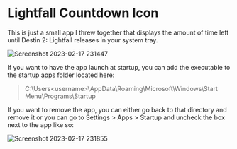# Lightfall Countdown Icon

This is just a small app I threw together that displays the amount of time left until Destin 2: Lightfall releases in your system tray.

![Screenshot 2023-02-17 231447](https://user-images.githubusercontent.com/43017805/219830796-718acee9-b6e1-4cc6-a472-029e50399fa6.png)

If you want to have the app launch at startup, you can add the executable to the startup apps folder located here:

>C:\Users\<username>\AppData\Roaming\Microsoft\Windows\Start Menu\Programs\Startup

If you want to remove the app, you can either go back to that directory and remove it or you can go to Settings > Apps > Startup and uncheck the box next to the app like so:

![Screenshot 2023-02-17 231855](https://user-images.githubusercontent.com/43017805/219830888-c3ccdc24-d875-46cf-a246-5f19e22cf9ff.png)

